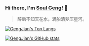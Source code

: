 ### Hi there, I'm [Soul Geng](https://www.jianshu.com/u/dd76c0a54d82)! 👋

<!--
**GengJian/GengJian** is a ✨ _special_ ✨ repository because its `README.md` (this file) appears on your GitHub profile.

Here are some ideas to get you started:

- 🔭 I’m currently working on ...
- 🌱 I’m currently learning ...
- 👯 I’m looking to collaborate on ...
- 🤔 I’m looking for help with ...
- 💬 Ask me about ...
- 📫 How to reach me: ...
- 😄 Pronouns: ...
- ⚡ Fun fact: ...
-->


 > 醉后不知天在水，满船清梦压星河。
 
[![GengJian's Top Langs](https://github-readme-stats.vercel.app/api/top-langs/?username=GengJian&layout=compact&bg_color=904E95,AE557B,C75C64,E56447&title_color=FFFFFF&text_color=FFFFFF)](https://github.com/anuraghazra/github-readme-stats)


[![GengJian's GitHub stats](https://github-readme-stats.vercel.app/api?username=GengJian&count_private=true&show_icons=true&bg_color=E56447,C75C64,AE557B,904E95&icon_color=FFFFFF&title_color=FFFFFF&text_color=FFFFFF)](https://github.com/anuraghazra/github-readme-stats)
